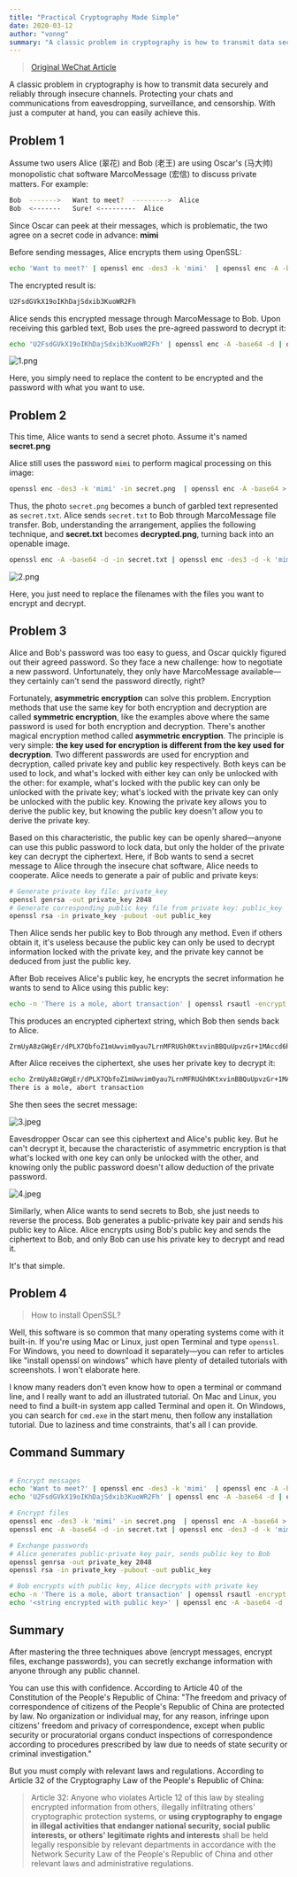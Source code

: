 ```yaml
---
title: "Practical Cryptography Made Simple"
date: 2020-03-12
author: "vonng"
summary: "A classic problem in cryptography is how to transmit data securely and reliably through insecure channels. Protecting your chats and communications from surveillance and monitoring - easily achievable with just a computer."
---
```


> [Original WeChat Article](https://mp.weixin.qq.com/s/zUu5PlN_Kzd2-RS10R7wMw)

A classic problem in cryptography is how to transmit data securely and reliably through insecure channels. Protecting your chats and communications from eavesdropping, surveillance, and censorship. With just a computer at hand, you can easily achieve this.

## Problem 1

Assume two users Alice (翠花) and Bob (老王) are using Oscar's (马大帅) monopolistic chat software MarcoMessage (宏信) to discuss private matters. For example:

```bash
Bob  ------->   Want to meet?  --------->  Alice
Bob  <-------   Sure! <---------  Alice
```

Since Oscar can peek at their messages, which is problematic, the two agree on a secret code in advance: **mimi**

Before sending messages, Alice encrypts them using OpenSSL:

```bash
echo 'Want to meet?' | openssl enc -des3 -k 'mimi'  | openssl enc -A -base64
```

The encrypted result is:

```bash
U2FsdGVkX19oIKhDajSdxib3KuoWR2Fh
```

Alice sends this encrypted message through MarcoMessage to Bob. Upon receiving this garbled text, Bob uses the pre-agreed password to decrypt it:

```bash
echo 'U2FsdGVkX19oIKhDajSdxib3KuoWR2Fh' | openssl enc -A -base64 -d | openssl enc -des3 -d -k 'mimi'
```

![1.png](1.png)

Here, you simply need to replace the content to be encrypted and the password with what you want to use.

## Problem 2

This time, Alice wants to send a secret photo. Assume it's named **secret.png**

Alice still uses the password `mimi` to perform magical processing on this image:

```bash
openssl enc -des3 -k 'mimi' -in secret.png  | openssl enc -A -base64 > secret.txt
```

Thus, the photo `secret.png` becomes a bunch of garbled text represented as `secret.txt`. Alice sends `secret.txt` to Bob through MarcoMessage file transfer. Bob, understanding the arrangement, applies the following technique, and **secret.txt** becomes **decrypted.png**, turning back into an openable image.

```bash
openssl enc -A -base64 -d -in secret.txt | openssl enc -des3 -d -k 'mimi' > decrypted.png
```

![2.png](2.png)

Here, you just need to replace the filenames with the files you want to encrypt and decrypt.

## Problem 3

Alice and Bob's password was too easy to guess, and Oscar quickly figured out their agreed password. So they face a new challenge: how to negotiate a new password. Unfortunately, they only have MarcoMessage available—they certainly can't send the password directly, right?

Fortunately, **asymmetric encryption** can solve this problem. Encryption methods that use the same key for both encryption and decryption are called **symmetric encryption**, like the examples above where the same password is used for both encryption and decryption. There's another magical encryption method called **asymmetric encryption**. The principle is very simple: **the key used for encryption is different from the key used for decryption**. Two different passwords are used for encryption and decryption, called private key and public key respectively. Both keys can be used to lock, and what's locked with either key can only be unlocked with the other: for example, what's locked with the public key can only be unlocked with the private key; what's locked with the private key can only be unlocked with the public key. Knowing the private key allows you to derive the public key, but knowing the public key doesn't allow you to derive the private key.

Based on this characteristic, the public key can be openly shared—anyone can use this public password to lock data, but only the holder of the private key can decrypt the ciphertext. Here, if Bob wants to send a secret message to Alice through the insecure chat software, Alice needs to cooperate. Alice needs to generate a pair of public and private keys:

```bash
# Generate private key file: private_key
openssl genrsa -out private_key 2048
# Generate corresponding public key file from private key: public_key
openssl rsa -in private_key -pubout -out public_key
```

Then Alice sends her public key to Bob through any method. Even if others obtain it, it's useless because the public key can only be used to decrypt information locked with the private key, and the private key cannot be deduced from just the public key.

After Bob receives Alice's public key, he encrypts the secret information he wants to send to Alice using this public key:

```bash
echo -n 'There is a mole, abort transaction' | openssl rsautl -encrypt -oaep -pubin -inkey public_key | openssl enc -A -base64
```

This produces an encrypted ciphertext string, which Bob then sends back to Alice.

```
ZrmUyA8zGWgEr/dPLX7QbfoZ1mUwvim0yau7LrnMFRUGh0KtxvinBBQuUpvzGr+1MAccd6hFDQPJ/CwHnlM3Kk2Da8g1SCR+CU8EReQ+CBLdbfvFXw4pjScMKsuubgY77jTKpkZQXcLnIM7DOZueEevASTX/+/J++W5IPgUhVIEiqX1tn63bVD6Jv3b7knWovv+mT97liqx8dV+JLgNvpm8/F05SGCInKZ9m7bXga3bxg/SfcI38VNKVpJnBph2gTgv0ZlFHKDxR2tFMfCfQgD2lrWaxlTdAx1QDtn1ter2whDXmazm/rUR07YvpQjBbboB2+fq5Kp44/buvj16Ksw==
```

After Alice receives the ciphertext, she uses her private key to decrypt it:

```bash
echo ZrmUyA8zGWgEr/dPLX7QbfoZ1mUwvim0yau7LrnMFRUGh0KtxvinBBQuUpvzGr+1MAccd6hFDQPJ/CwHnlM3Kk2Da8g1SCR+CU8EReQ+CBLdbfvFXw4pjScMKsuubgY77jTKpkZQXcLnIM7DOZueEevASTX/+/J++W5IPgUhVIEiqX1tn63bVD6Jv3b7knWovv+mT97liqx8dV+JLgNvpm8/F05SGCInKZ9m7bXga3bxg/SfcI38VNKVpJnBph2gTgv0ZlFHKDxR2tFMfCfQgD2lrWaxlTdAx1QDtn1ter2whDXmazm/rUR07YvpQjBbboB2+fq5Kp44/buvj16Ksw== | openssl enc -A -base64 -d | openssl rsautl -decrypt -oaep -inkey private_key
There is a mole, abort transaction
```

She then sees the secret message:

![3.jpeg](3.jpeg)

Eavesdropper Oscar can see this ciphertext and Alice's public key. But he can't decrypt it, because the characteristic of asymmetric encryption is that what's locked with one key can only be unlocked with the other, and knowing only the public password doesn't allow deduction of the private password.

![4.jpeg](4.jpeg)

Similarly, when Alice wants to send secrets to Bob, she just needs to reverse the process. Bob generates a public-private key pair and sends his public key to Alice. Alice encrypts using Bob's public key and sends the ciphertext to Bob, and only Bob can use his private key to decrypt and read it.

It's that simple.

## Problem 4

> How to install OpenSSL?

Well, this software is so common that many operating systems come with it built-in. If you're using Mac or Linux, just open Terminal and type `openssl`. For Windows, you need to download it separately—you can refer to articles like "install openssl on windows" which have plenty of detailed tutorials with screenshots. I won't elaborate here.

I know many readers don't even know how to open a terminal or command line, and I really want to add an illustrated tutorial. On Mac and Linux, you need to find a built-in system app called Terminal and open it. On Windows, you can search for `cmd.exe` in the start menu, then follow any installation tutorial. Due to laziness and time constraints, that's all I can provide.

## Command Summary

```bash

# Encrypt messages
echo 'Want to meet?' | openssl enc -des3 -k 'mimi'  | openssl enc -A -base64
echo 'U2FsdGVkX19oIKhDajSdxib3KuoWR2Fh' | openssl enc -A -base64 -d | openssl enc -des3 -d -k 'mimi'

# Encrypt files
openssl enc -des3 -k 'mimi' -in secret.png  | openssl enc -A -base64 > secret.txt
openssl enc -A -base64 -d -in secret.txt | openssl enc -des3 -d -k 'mimi' > decrypted.png

# Exchange passwords
# Alice generates public-private key pair, sends public key to Bob
openssl genrsa -out private_key 2048
openssl rsa -in private_key -pubout -out public_key

# Bob encrypts with public key, Alice decrypts with private key
echo -n 'There is a mole, abort transaction' | openssl rsautl -encrypt -oaep -pubin -inkey public_key | openssl enc -A -base64
echo '<string encrypted with public key>' | openssl enc -A -base64 -d | openssl rsautl -decrypt -oaep -inkey private_key
```

## Summary

After mastering the three techniques above (encrypt messages, encrypt files, exchange passwords), you can secretly exchange information with anyone through any public channel.

You can use this with confidence. According to Article 40 of the Constitution of the People's Republic of China: "The freedom and privacy of correspondence of citizens of the People's Republic of China are protected by law. No organization or individual may, for any reason, infringe upon citizens' freedom and privacy of correspondence, except when public security or procuratorial organs conduct inspections of correspondence according to procedures prescribed by law due to needs of state security or criminal investigation."

But you must comply with relevant laws and regulations. According to Article 32 of the Cryptography Law of the People's Republic of China:

> Article 32: Anyone who violates Article 12 of this law by stealing encrypted information from others, illegally infiltrating others' cryptographic protection systems, or **using cryptography to engage in illegal activities that endanger national security, social public interests, or others' legitimate rights and interests** shall be held legally responsible by relevant departments in accordance with the Network Security Law of the People's Republic of China and other relevant laws and administrative regulations.